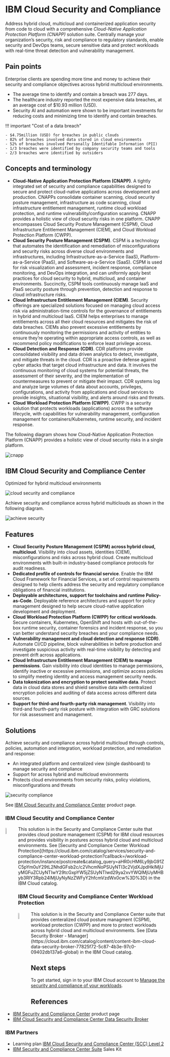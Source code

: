 # IBM Cloud Security and Compliance

Address hybrid cloud, multicloud and containerized application security from code to cloud with a comprehensive _Cloud-Native Application Protection Platform (CNAPP)_ solution suite. Centrally manage your organization’s security, risk and compliance to regulatory standards, enable security and DevOps teams, secure sensitive data and protect workloads with real-time threat detection and vulnerability management.

## Pain points

Enterprise clients are spending more time and money to achieve their security and compliance objectives across hybrid multicloud environments.

- The average time to identify and contain a breach was 277 days.
- The healthcare industry reported the most expensive data breaches, at an average cost of $10.93 million (USD).
- Security AI and automation were shown to be important investments for reducing costs and minimizing time to identify and contain breaches. 

!!! important "Cost of a data breach"

    - $4.75million (USD) for breaches in public clouds
    - 82% of breaches involved data stored in cloud environments
    - 52% of breaches involved Personally Identifable Information (PII)
    - 1/3 breaches were identified by company security teams and tools
    - 2/3 breaches were identified by outsiders

## Concepts and terminology

- **Cloud-Native Application Protection Platform (CNAPP)**. A tightly integrated set of security and compliance capabilities designed to secure and protect cloud-native applications across development and production. CNAPPs consolidate container scanning, cloud security posture management, infrastructure as code scanning, cloud infrastructure entitlement management, runtime cloud workload protection, and runtime vulnerability/configuration scanning. CNAPP provides a holistic view of cloud security risks in one platform. CNAPP encompasses Cloud Security Posture Management (CSPM), Cloud Infrastructure Entitlement Management (CIEM), and Cloud Workload Protection Platform (CWPP). 
- **Cloud Security Posture Management (CSPM)**. CSPM is a technology that automates the identification and remediation of misconfigurations and security risks across diverse cloud environments and infrastructures, including Infrastructure-as-a-Service (IaaS), Platform-as-a-Service (PaaS), and Software-as-a-Service (SaaS). CSPM is used for risk visualization and assessment, incident response, compliance monitoring, and DevOps integration, and can uniformly apply best practices for cloud security to hybrid, multicloud, and container environments. Succinctly, CSPM tools continuously manage IaaS and PaaS security posture through prevention, detection and response to cloud infrastructure risks.
- **Cloud Infrastructure Entitlement Management (CIEM)**. Security offerings are specialized solutions focused on managing cloud access risk via administration-time controls for the governance of entitlements in hybrid and multicloud IaaS. CIEM helps enterprises to manage entitlements across all their cloud resources and mitigates the risk of data breaches. CIEMs also prevent excessive entitlements by continuously monitoring the permissions and activity of entities to ensure they’re operating within appropriate access controls, as well as recommend policy modifications to enforce least privilege access.
- **Cloud Detection and Response (CDR)**. CDR platforms provide consolidated visibility and data driven analytics to detect, investigate, and mitigate threats in the cloud. CDR is a proactive defense against cyber attacks that target cloud infrastructure and data. It involves the continuous monitoring of cloud systems for potential threats, the assessment of their severity, and the implementation of countermeasures to prevent or mitigate their impact. CDR systems log and analyze large volumes of data about accounts, privileges, configurations, and activity from applications 
and cloud services to provide insights, situational visibility, and alerts around risks and threats. 
- **Cloud Workload Protection Platform (CWPP)**. CWPP is a security solution that protects workloads (applications) across the software lifecycle, with capabilities for vulnerability management, configuration management for containers/Kubernetes, runtime security, and incident response.

The following diagram shows how Cloud-Native Application Protection Platform (CNAPP) provides a holistic view of cloud security risks in a single platform.

![cnapp](./media/cnapp.png)

## IBM Cloud Security and Compliance Center

Optimized for hybrid multicloud environments

![cloud security and compliance](./media/security-center.png)

Achieve security and compliance across hybrid multiclouds as shown in the following diagram.

![achieve security](./media/achieve-security.png)

## Features

- **Cloud Security Posture Management (CSPM) across hybrid cloud, multicloud**. Visibility into cloud assets, identities (CIEM), misconfigurations and risks across hybrid cloud. Create multicloud environments with built-in industry-based compliance protocols for audit readiness.
- **Dedicated profile of controls for financial service**. Enable the IBM Cloud Framework for Financial Services, a set of control requirements designed to help clients address the security and regulatory compliance obligations of financial institutions.
- **Deployable architectures, support for toolchains and runtime Policy-as-Code**. Deployable reference architectures and support for policy management designed to help secure cloud-native application development and deployment.
- **Cloud Workload Protection Platform (CWPP) for critical workloads**. Secure containers, Kubernetes, OpenShift and hosts with out-of-the-box runtime security, container forensics and incident response, so you can better understand security breaches and your compliance needs.
- **Vulnerability management and cloud detection and response (CDR)**. Automate CI/CD pipeline, block vulnerabilities in before production and investigate suspicious activity with real-time visibility by detecting and prevent drift across applications.
- **Cloud Infrastructure Entitlement Management (CIEM) to manage permissions**. Gain visibility into cloud identities to manage permissions, identify inactive or excessive permissions, and optimize access policies to simplify meeting identity and access management security needs.
- **Data tokenization and encryption to protect sensitive data**. Protect data in cloud data stores and shield sensitive data with centralized encryption policies and auditing of data access across different data sources.
- **Support for third-and fourth-party risk management**. Visibility into third-and fourth-party risk posture with integration with GRC solutions for risk assessment and management.

## Solutions

Achieve security and compliance across hybrid multicloud through controls, policies, automation and integration, workload protection, and remediation and response:

- An integrated platform and centralized view (single dashboard) to manage security and compliance
- Support for across hybrid and multicloud environments
- Protects cloud environments from security risks, policy violations, misconfigurations and threats

![security compliance](./media/security-compliance.png)

See [IBM Cloud Security and Compliance Center](https://www.ibm.com/products/security-and-compliance-center) product page.

### IBM Cloud Secutity and Compliance Center

<img style="float: left; width: 7%; padding: 1% 1% 0% 0% "  alt="cataloglogo" src="../media/light-theme.svg" />
This solution is in the Security and Compliance Center suite that provides cloud posture management (CSPM) for IBM cloud resources and provides visibility in postures across hybrid cloud and multicloud environments. See [Security and Compliance Center Workload Protection](https://cloud.ibm.com/catalog/services/security-and-compliance-center-workload-protection?callback=/workload-protection/instance/postcreate&catalog_query=aHR0cHM6Ly9jbG91ZC5pYm0uY29tL2NhdGFsb2c/c2VhcmNoPSUyNTI3c2VjdXJpdHklMjUyMGFuZCUyNTIwY29tcGxpYW5jZSUyNTIwd29ya2xvYWQlMjUyMHByb3RlY3Rpb24lMjUyNyNzZWFyY2hfcmVzdWx0cw%3D%3D) in the IBM Cloud catalog.

### IBM Cloud Security and Compliance Center Workload Protection

<img style="float: left; width: 7%; padding:  1% 1% 0% 0%"  alt="cataloglogo" src="../media/data-security-broker.svg" />
This solution is in the Security and Compliance Center suite that provides centeralized cloud posture managment (CSPM), workload protection (CWPP) and more to protect workloads across hybrid cloud and multicloud environments. See [Data Security Broker - Manager](https://cloud.ibm.com/catalog/content/content-ibm-cloud-data-security-broker-77825f72-5c87-4b3e-97c0-09402db137a6-global) in the IBM Cloud catalog.

## Next steps

To get started, sign in to your IBM Cloud account to [Manage the security and compliance of your workloads](https://cloud.ibm.com/security-compliance/overview).

## References

- [IBM Security and Compliance Center](https://www.ibm.com/products/security-and-compliance-center) product page
- [IBM Cloud Security and Compliance Center Data Security Broker](https://www.ibm.com/products/data-security-broker)

### IBM Partners

- Learning plan [IBM Cloud Security and Compliance Center (SCC) Level 2](https://yourlearning.ibm.com/activity/PLAN-7D82EAEDC78C)
- [IBM Security and Compliance Center Suite](https://ibm.seismic.com/Link/Content/DCB67p3cG4T66GTMW4Bq4XJ82bFP) Sales Kit